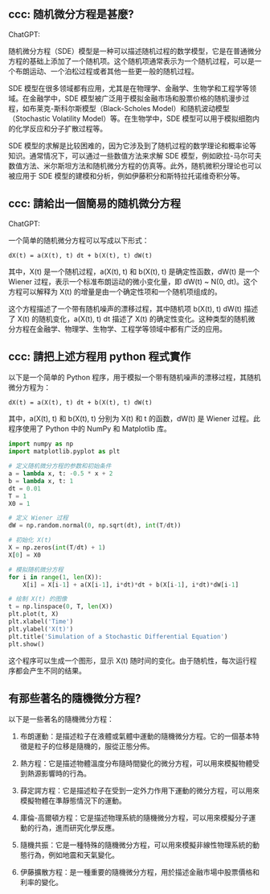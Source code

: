 ## ccc: 随机微分方程是甚麼?

ChatGPT:

随机微分方程（SDE）模型是一种可以描述随机过程的数学模型，它是在普通微分方程的基础上添加了一个随机项。这个随机项通常表示为一个随机过程，可以是一个布朗运动、一个泊松过程或者其他一些更一般的随机过程。

SDE 模型在很多领域都有应用，尤其是在物理学、金融学、生物学和工程学等领域。在金融学中，SDE 模型被广泛用于模拟金融市场和股票价格的随机漫步过程，如布莱克-斯科尔斯模型（Black-Scholes Model）和随机波动模型（Stochastic Volatility Model）等。在生物学中，SDE 模型可以用于模拟细胞内的化学反应和分子扩散过程等。

SDE 模型的求解是比较困难的，因为它涉及到了随机过程的数学理论和概率论等知识。通常情况下，可以通过一些数值方法来求解 SDE 模型，例如欧拉-马尔可夫数值方法、米尔斯坦方法和随机微分方程的仿真等。此外，随机微积分理论也可以被应用于 SDE 模型的建模和分析，例如伊藤积分和斯特拉托诺维奇积分等。

## ccc: 請給出一個簡易的随机微分方程

ChatGPT:

一个简单的随机微分方程可以写成以下形式：

    dX(t) = a(X(t), t) dt + b(X(t), t) dW(t)

其中，X(t) 是一个随机过程，a(X(t), t) 和 b(X(t), t) 是确定性函数，dW(t) 是一个 Wiener 过程，表示一个标准布朗运动的微小变化量，即 dW(t) ~ N(0, dt)。这个方程可以解释为 X(t) 的增量是由一个确定性项和一个随机项组成的。

这个方程描述了一个带有随机噪声的漂移过程，其中随机项 b(X(t), t) dW(t) 描述了 X(t) 的随机变化，a(X(t), t) dt 描述了 X(t) 的确定性变化。这种类型的随机微分方程在金融学、物理学、生物学、工程学等领域中都有广泛的应用。

## ccc: 請把上述方程用 python 程式實作

以下是一个简单的 Python 程序，用于模拟一个带有随机噪声的漂移过程，其随机微分方程为：

    dX(t) = a(X(t), t) dt + b(X(t), t) dW(t)

其中，a(X(t), t) 和 b(X(t), t) 分别为 X(t) 和 t 的函数，dW(t) 是 Wiener 过程。此程序使用了 Python 中的 NumPy 和 Matplotlib 库。

```py
import numpy as np
import matplotlib.pyplot as plt

# 定义随机微分方程的参数和初始条件
a = lambda x, t: -0.5 * x + 2
b = lambda x, t: 1
dt = 0.01
T = 1
X0 = 1

# 定义 Wiener 过程
dW = np.random.normal(0, np.sqrt(dt), int(T/dt))

# 初始化 X(t)
X = np.zeros(int(T/dt) + 1)
X[0] = X0

# 模拟随机微分方程
for i in range(1, len(X)):
    X[i] = X[i-1] + a(X[i-1], i*dt)*dt + b(X[i-1], i*dt)*dW[i-1]

# 绘制 X(t) 的图像
t = np.linspace(0, T, len(X))
plt.plot(t, X)
plt.xlabel('Time')
plt.ylabel('X(t)')
plt.title('Simulation of a Stochastic Differential Equation')
plt.show()

```

这个程序可以生成一个图形，显示 X(t) 随时间的变化。由于随机性，每次运行程序都会产生不同的结果。

## 有那些著名的隨機微分方程?

以下是一些著名的隨機微分方程：

1. 布朗運動：是描述粒子在液體或氣體中運動的隨機微分方程。它的一個基本特徵是粒子的位移是隨機的，服從正態分佈。

2. 熱方程：它是描述物體溫度分布隨時間變化的微分方程，可以用來模擬物體受到熱源影響時的行為。

3. 薛定諤方程：它是描述粒子在受到一定外力作用下運動的微分方程，可以用來模擬物體在準靜態情況下的運動。

4. 庫倫-高爾頓方程：它是描述物理系統的隨機微分方程，可以用來模擬分子運動的行為，進而研究化學反應。

5. 隨機共振：它是一種特殊的隨機微分方程，可以用來模擬非線性物理系統的動態行為，例如地震和天氣變化。

6. 伊藤擴散方程：是一種重要的隨機微分方程，用於描述金融市場中股票價格和利率的變化。
